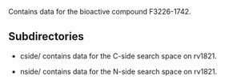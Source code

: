 Contains data for the bioactive compound F3226-1742.

## Subdirectories

- cside/ contains data for the C-side search space on rv1821.

- nside/ contains data for the N-side search space on rv1821.

